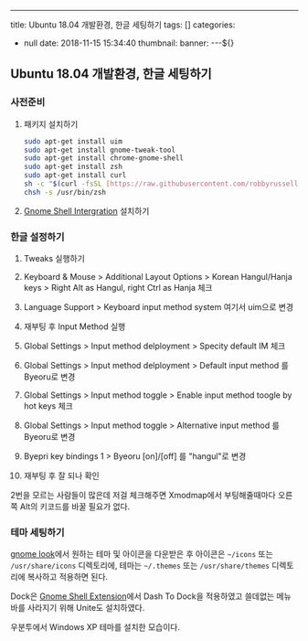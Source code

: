 ---
title: Ubuntu 18.04 개발환경, 한글 세팅하기
tags: []
categories:
  - null
date: 2018-11-15 15:34:40
thumbnail:
banner:
---${}


## Ubuntu 18.04 개발환경, 한글 세팅하기

### 사전준비

<!-- more -->

1. 패키지 설치하기

	```bash
	sudo apt-get install uim
	sudo apt-get install gnome-tweak-tool
	sudo apt-get install chrome-gnome-shell
	sudo apt-get install zsh
	sudo apt-get install curl
	sh -c "$(curl -fsSL [https://raw.githubusercontent.com/robbyrussell/oh-my-zsh/master/tools/install.sh](https://raw.githubusercontent.com/robbyrussell/oh-my-zsh/master/tools/install.sh))"
	chsh -s /usr/bin/zsh
	```

2. [Gnome Shell Intergration](https://chrome.google.com/webstore/detail/gnome-shell-integration/gphhapmejobijbbhgpjhcjognlahblep?hl=en) 설치하기











### 한글 설정하기







1. Tweaks 실행하기



2. Keyboard & Mouse > Additional Layout Options > Korean Hangul/Hanja keys > Right Alt as Hangul, right Ctrl as Hanja 체크



3. Language Support > Keyboard input method system 여기서 uim으로 변경



4. 재부팅 후 Input Method 실행



5. Global Settings > Input method delployment > Specity default IM 체크



6. Global Settings > Input method delployment > Default input method 를 Byeoru로 변경



7. Global Settings > Input method toggle > Enable input method toogle by hot keys 체크



8. Global Settings > Input method toggle > Alternative input method 를 Byeoru로 변경



9. Byepri key bindings 1 > Byeoru [on]/[off] 를 "hangul"로 변경 



10. 재부팅 후 잘 되나 확인





2번을 모르는 사람들이 많은데 저걸 체크해주면 Xmodmap에서 부팅해줄때마다 오른쪽 Alt의 키코드를 바꿀 필요가 없다.



### 테마 세팅하기



[gnome look](https://www.gnome-look.org/)에서 원하는 테마 및 아이콘을 다운받은 후 아이콘은 `~/icons` 또는 `/usr/share/icons` 디렉토리에, 테마는 `~/.themes` 또는 `/usr/share/themes` 디렉토리에 복사하고 적용하면 된다. 



Dock은 [Gnome Shell Extension](https://extensions.gnome.org/)에서 Dash To Dock을 적용하였고 쓸데없는 메뉴바를 사라지기 위해 Unite도 설치하였다.



우분투에서 Windows XP 테마를 설치한 모습이다.



